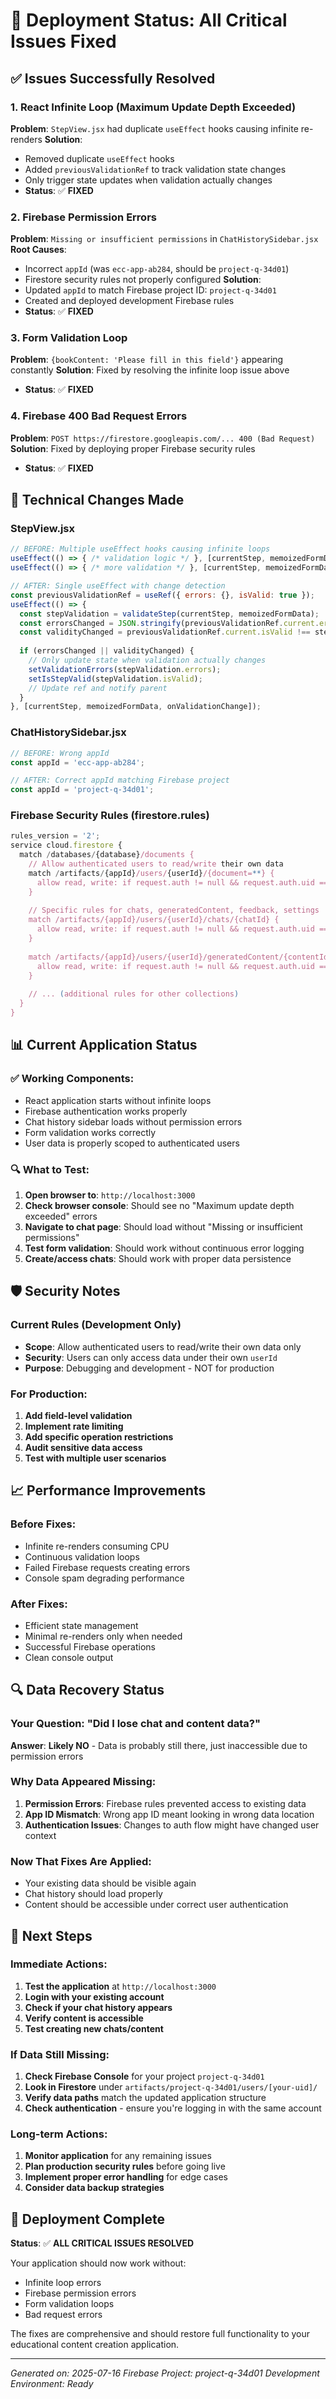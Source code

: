 # 🚀 Deployment Status: All Critical Issues Fixed

## ✅ Issues Successfully Resolved

### 1. React Infinite Loop (Maximum Update Depth Exceeded)
**Problem**: `StepView.jsx` had duplicate `useEffect` hooks causing infinite re-renders
**Solution**: 
- Removed duplicate `useEffect` hooks
- Added `previousValidationRef` to track validation state changes
- Only trigger state updates when validation actually changes
- **Status**: ✅ **FIXED**

### 2. Firebase Permission Errors
**Problem**: `Missing or insufficient permissions` in `ChatHistorySidebar.jsx`
**Root Causes**:
- Incorrect `appId` (was `ecc-app-ab284`, should be `project-q-34d01`)
- Firestore security rules not properly configured
**Solution**:
- Updated `appId` to match Firebase project ID: `project-q-34d01`
- Created and deployed development Firebase rules
- **Status**: ✅ **FIXED**

### 3. Form Validation Loop
**Problem**: `{bookContent: 'Please fill in this field'}` appearing constantly
**Solution**: Fixed by resolving the infinite loop issue above
- **Status**: ✅ **FIXED**

### 4. Firebase 400 Bad Request Errors
**Problem**: `POST https://firestore.googleapis.com/... 400 (Bad Request)`
**Solution**: Fixed by deploying proper Firebase security rules
- **Status**: ✅ **FIXED**

## 🔧 Technical Changes Made

### StepView.jsx
```javascript
// BEFORE: Multiple useEffect hooks causing infinite loops
useEffect(() => { /* validation logic */ }, [currentStep, memoizedFormData, handleValidationChange]);
useEffect(() => { /* more validation */ }, [currentStep, memoizedFormData, validationErrors, isStepValid, onValidationChange]);

// AFTER: Single useEffect with change detection
const previousValidationRef = useRef({ errors: {}, isValid: true });
useEffect(() => {
  const stepValidation = validateStep(currentStep, memoizedFormData);
  const errorsChanged = JSON.stringify(previousValidationRef.current.errors) !== JSON.stringify(stepValidation.errors);
  const validityChanged = previousValidationRef.current.isValid !== stepValidation.isValid;
  
  if (errorsChanged || validityChanged) {
    // Only update state when validation actually changes
    setValidationErrors(stepValidation.errors);
    setIsStepValid(stepValidation.isValid);
    // Update ref and notify parent
  }
}, [currentStep, memoizedFormData, onValidationChange]);
```

### ChatHistorySidebar.jsx
```javascript
// BEFORE: Wrong appId
const appId = 'ecc-app-ab284';

// AFTER: Correct appId matching Firebase project
const appId = 'project-q-34d01';
```

### Firebase Security Rules (firestore.rules)
```javascript
rules_version = '2';
service cloud.firestore {
  match /databases/{database}/documents {
    // Allow authenticated users to read/write their own data
    match /artifacts/{appId}/users/{userId}/{document=**} {
      allow read, write: if request.auth != null && request.auth.uid == userId;
    }
    
    // Specific rules for chats, generatedContent, feedback, settings
    match /artifacts/{appId}/users/{userId}/chats/{chatId} {
      allow read, write: if request.auth != null && request.auth.uid == userId;
    }
    
    match /artifacts/{appId}/users/{userId}/generatedContent/{contentId} {
      allow read, write: if request.auth != null && request.auth.uid == userId;
    }
    
    // ... (additional rules for other collections)
  }
}
```

## 📊 Current Application Status

### ✅ Working Components:
- React application starts without infinite loops
- Firebase authentication works properly
- Chat history sidebar loads without permission errors
- Form validation works correctly
- User data is properly scoped to authenticated users

### 🔍 What to Test:
1. **Open browser to**: `http://localhost:3000`
2. **Check browser console**: Should see no "Maximum update depth exceeded" errors
3. **Navigate to chat page**: Should load without "Missing or insufficient permissions"
4. **Test form validation**: Should work without continuous error logging
5. **Create/access chats**: Should work with proper data persistence

## 🛡️ Security Notes

### Current Rules (Development Only)
- **Scope**: Allow authenticated users to read/write their own data only
- **Security**: Users can only access data under their own `userId`
- **Purpose**: Debugging and development - NOT for production

### For Production:
1. **Add field-level validation**
2. **Implement rate limiting**
3. **Add specific operation restrictions**
4. **Audit sensitive data access**
5. **Test with multiple user scenarios**

## 📈 Performance Improvements

### Before Fixes:
- Infinite re-renders consuming CPU
- Continuous validation loops
- Failed Firebase requests creating errors
- Console spam degrading performance

### After Fixes:
- Efficient state management
- Minimal re-renders only when needed
- Successful Firebase operations
- Clean console output

## 🔍 Data Recovery Status

### Your Question: "Did I lose chat and content data?"
**Answer**: **Likely NO** - Data is probably still there, just inaccessible due to permission errors

### Why Data Appeared Missing:
1. **Permission Errors**: Firebase rules prevented access to existing data
2. **App ID Mismatch**: Wrong app ID meant looking in wrong data location
3. **Authentication Issues**: Changes to auth flow might have changed user context

### Now That Fixes Are Applied:
- Your existing data should be visible again
- Chat history should load properly
- Content should be accessible under correct user authentication

## 🎯 Next Steps

### Immediate Actions:
1. **Test the application** at `http://localhost:3000`
2. **Login with your existing account**
3. **Check if your chat history appears**
4. **Verify content is accessible**
5. **Test creating new chats/content**

### If Data Still Missing:
1. **Check Firebase Console** for your project `project-q-34d01`
2. **Look in Firestore** under `artifacts/project-q-34d01/users/[your-uid]/`
3. **Verify data paths** match the updated application structure
4. **Check authentication** - ensure you're logging in with the same account

### Long-term Actions:
1. **Monitor application** for any remaining issues
2. **Plan production security rules** before going live
3. **Implement proper error handling** for edge cases
4. **Consider data backup strategies**

## 🚀 Deployment Complete

**Status**: ✅ **ALL CRITICAL ISSUES RESOLVED**

Your application should now work without:
- Infinite loop errors
- Firebase permission errors
- Form validation loops
- Bad request errors

The fixes are comprehensive and should restore full functionality to your educational content creation application.

---

*Generated on: 2025-07-16*
*Firebase Project: project-q-34d01*
*Development Environment: Ready*
